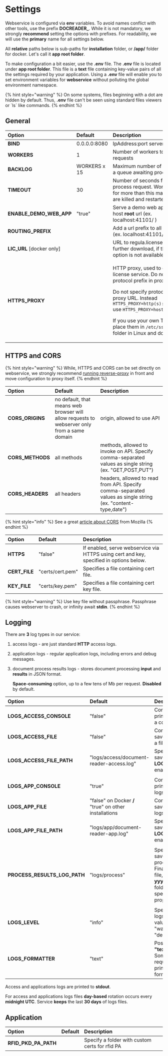 # Settings

Webservice is configured via **env** variables. To avoid names conflict with other tools, use the prefix **DOCREADER\_**. While it is not mandatory, we strongly **recommend** setting the options with prefixes. For readability, we will use the **primary** name for all settings below.

All **relative** paths below is sub-paths for **installation** folder, or **/app/** folder for docker. Let's call it **app root folder**.

To make configuration a bit easier, use the **.env** file. The **.env** file is located under **app root folder**. This file is a **text** file containing key-value pairs of all the settings required by your application. Using a **.env** file will enable you to set environment variables for **webservice** without polluting the global environment namespace.

{% hint style="warning" %}
On some systems, files beginning with a dot are hidden by default. Thus, **.env** file can't be seen using standard files viewers or \`ls\` like commands.
{% endhint %}

## General

<table>
  <thead>
    <tr>
      <th style="text-align:left">Option</th>
      <th style="text-align:left">Default</th>
      <th style="text-align:left">Description</th>
    </tr>
  </thead>
  <tbody>
    <tr>
      <td style="text-align:left"><b>BIND</b>
      </td>
      <td style="text-align:left">0.0.0.0:8080</td>
      <td style="text-align:left">IpAddress:port server binding</td>
    </tr>
    <tr>
      <td style="text-align:left"><b>WORKERS</b>
      </td>
      <td style="text-align:left">1</td>
      <td style="text-align:left">Number of workers to process requests</td>
    </tr>
    <tr>
      <td style="text-align:left"><b>BACKLOG</b>
      </td>
      <td style="text-align:left">WORKERS x 15</td>
      <td style="text-align:left">Maximum number of requests in a queue awaiting processing</td>
    </tr>
    <tr>
      <td style="text-align:left"><b>TIMEOUT</b>
      </td>
      <td style="text-align:left">30</td>
      <td style="text-align:left">Number of seconds for worker to process request. Workers silent for more
        than this many seconds are killed and restarted.</td>
    </tr>
    <tr>
      <td style="text-align:left"><b>ENABLE_DEMO_WEB_APP</b>
      </td>
      <td style="text-align:left">&quot;true&quot;</td>
      <td style="text-align:left">Serve a demo web app under host <b>root</b> url (ex. localhost:41101/ )</td>
    </tr>
    <tr>
      <td style="text-align:left"><b>ROUTING_PREFIX</b>
      </td>
      <td style="text-align:left"></td>
      <td style="text-align:left">Add a url prefix to all endpoints (ex. localhost:41101/{prefix}/ )</td>
    </tr>
    <tr>
      <td style="text-align:left"><b>LIC_URL</b> [docker only]</td>
      <td style="text-align:left"></td>
      <td style="text-align:left">URL to regula.license file for further download, if the mount option is
        not available</td>
    </tr>
    <tr>
      <td style="text-align:left"><b>HTTPS_PROXY</b>
      </td>
      <td style="text-align:left"></td>
      <td style="text-align:left">
        <p>HTTP proxy, used to connect to license service. Do not specify protocol
          prefix in proxy URL.</p>
        <p>Do not specify protocol prefix in proxy URL. Instead <code>HTTPS_PROXY=http(s)://host:port</code> use <code>HTTPS_PROXY=host:port</code>
        </p>
        <p>If you use your own TSL certs, place them in <code>/etc/ssl/certs</code> folder
          in Linux and docker envs.</p>
      </td>
    </tr>
  </tbody>
</table>

## HTTPS and CORS

{% hint style="warning" %}
While, HTTPS and CORS can be set directly on webservice, we strongly recommend [running reverse-proxy](general.md#proxy-guard) in front and move configuration to proxy itself.
{% endhint %}

| Option | Default | Description |
| :--- | :--- | :--- |
| **CORS\_ORIGINS** | no default, that means web browser will allow requests to webserver only from a same domain | origin, allowed to use API |
| **CORS\_METHODS** | all methods | methods, allowed to invoke on API. Specify comma-separated values as single string \(ex. "GET,POST,PUT"\) |
| **CORS\_HEADERS** | all headers | headers, allowed to read from API. Specify comma-separated values as single string \(ex. "content-type,date"\) |

{% hint style="info" %}
See a great [article about CORS](https://developer.mozilla.org/en-US/docs/Web/HTTP/CORS) from Mozilla
{% endhint %}

| Option | Default | Description |
| :--- | :--- | :--- |
| **HTTPS** | "false" | If enabled, serve webservice via HTTPS using cert and key, specified in options below. |
| **CERT\_FILE** | "certs/cert.pem" | Specifies a file containing cert file. |
| **KEY\_FILE** | "certs/key.pem" | Specifies a file containing cert key file. |

{% hint style="warning" %}
Use key file without passphrase. Passphrase causes webserver to crash, or infinity await **stdin**.
{% endhint %}

## Logging

There are **3** log types in our service:

1. access logs - are just standard **HTTP** access logs.
2. application logs - regular application logs, including errors and debug messages.
3. document process results logs - stores document processing **input** and **results** in JSON format.

   **Space-consuming** option, up to a few tens of Mb per request. **Disabled** by default.

| Option | Default | Description |
| :--- | :--- | :--- |
| **LOGS\_ACCESS\_CONSOLE** | "false" | Controls whether to print access logs to a console. |
| **LOGS\_ACCESS\_FILE** | "false" | Controls whether to save access logs to a file. |
| **LOGS\_ACCESS\_FILE\_PATH** | "logs/access/document-reader-access.log" | Specifies a file to save access logs if **LOGS\_ACCESS\_FILE** enabled. |
|  |  |  |
| **LOGS\_APP\_CONSOLE** | "true" | Controls whether to print application logs to a console. |
| **LOGS\_APP\_FILE** | "false" on Docker **\/** "true" on other installations | Controls whether to save application logs to a file. |
| **LOGS\_APP\_FILE\_PATH** | "logs/app/document-reader-app.log" | Specifies a file to save access logs if **LOGS\_APP\_FILE** enabled. |
|  |  |  |
| **PROCESS\_RESULTS\_LOG\_PATH** | "logs/process" | Specifies a folder to save document process results. Final output is a **zip** file, located in **yyyy/mm/dd/hh** folder under specified in this property root path. |
|  |  |  |
| **LOGS\_LEVEL** | "info" | Specify application logs level. Possible values: "error", "warn", "info", "debug" |
| **LOGS\_FORMATTER** | "text" | Possible values: **"text"** / **"json"**. Some log collectors require logs to be printed in json format. |

Access and applications logs are printed to **stdout**.

For access and applications logs files **day-based** rotation occurs every **midnight UTC**. Service **keeps** the last **30 days** of logs files.

## Application

| Option | Default | Description |
| :--- | :--- | :--- |
| **RFID\_PKD\_PA\_PATH** |  | Specify a folder with custom certs for rfid PA |

